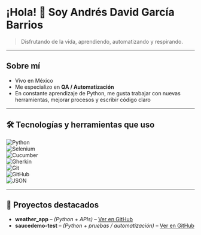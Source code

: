 # ¡Hola! 👋 Soy Andrés David García Barrios

> Disfrutando de la vida, aprendiendo, automatizando y respirando.  

---

## Sobre mí

- Vivo en México  
- Me especializo en **QA / Automatización**  
- En constante aprendizaje de Python, me gusta trabajar con nuevas herramientas, mejorar procesos y escribir código claro

---

## 🛠 Tecnologías y herramientas que uso

![Python](https://img.shields.io/badge/Python-3670A0?style=for-the-badge&logo=python&logoColor=ffdd54)  
![Selenium](https://img.shields.io/badge/Selenium-43B02A?style=for-the-badge&logo=selenium&logoColor=white)  
![Cucumber](https://img.shields.io/badge/Cucumber-23D96C?style=for-the-badge&logo=cucumber&logoColor=white)  
![Gherkin](https://img.shields.io/badge/Gherkin-5C2D91?style=for-the-badge&logo=gherkin&logoColor=white)  
![Git](https://img.shields.io/badge/Git-F05032?style=for-the-badge&logo=git&logoColor=white)  
![GitHub](https://img.shields.io/badge/GitHub-181717?style=for-the-badge&logo=github&logoColor=white)  
![JSON](https://img.shields.io/badge/JSON-000000?style=for-the-badge&logo=json&logoColor=white)  

---

## 📂 Proyectos destacados

- **weather_app** – _(Python + APIs)_ – [Ver en GitHub](https://github.com/AndresDaB/weather_app)  
- **saucedemo-test** – _(Python + pruebas / automatización)_ – [Ver en GitHub](https://github.com/AndresDaB/saucedemo-test)  
<!--
**AndresDaB/AndresDaB** is a ✨ _special_ ✨ repository because its `README.md` (this file) appears on your GitHub profile.

Here are some ideas to get you started:

- 🔭 I’m currently working on ...
- 🌱 I’m currently learning ...
- 👯 I’m looking to collaborate on ...
- 🤔 I’m looking for help with ...
- 💬 Ask me about ...
- 📫 How to reach me: ...
- 😄 Pronouns: ...
- ⚡ Fun fact: ...
-->
